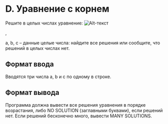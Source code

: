 # D. Уравнение с корнем

Решите в целых числах уравнение:
![Alt-текст](https://contest.yandex.ru/testsys/tex/render/XHNxcnR7YXgrYn09Yw==.png "Орк")

,

a, b, c – данные целые числа: найдите все решения или сообщите, что решений в целых числах нет.

## Формат ввода
Вводятся три числа a, b и c по одному в строке.

## Формат вывода
Программа должна вывести все решения уравнения в порядке возрастания, либо NO SOLUTION (заглавными буквами), если решений нет. Если решений бесконечно много, вывести MANY SOLUTIONS.
